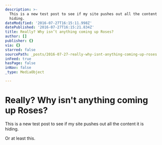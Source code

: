 ```yaml
---
description: >-
  This is a new test post to see if my site pushes out all the content it is
  hiding. 
dateModified: '2016-07-27T16:15:11.998Z'
datePublished: '2016-07-27T16:15:21.834Z'
title: Really? Why isn’t anything coming up Roses?
author: []
publisher: {}
via: {}
starred: false
sourcePath: _posts/2016-07-27-really-why-isnt-anything-coming-up-roses.md
inFeed: true
hasPage: false
inNav: false
_type: MediaObject

---
```

# Really? Why isn't anything coming up Roses?

This is a new test post to see if my site pushes out all the content it is hiding. 

Or at least this.